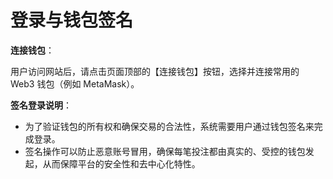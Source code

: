 # 登录与钱包签名

**连接钱包**：

用户访问网站后，请点击页面顶部的【连接钱包】按钮，选择并连接常用的 Web3 钱包（例如 MetaMask）。

**签名登录说明**：

* 为了验证钱包的所有权和确保交易的合法性，系统需要用户通过钱包签名来完成登录。
* 签名操作可以防止恶意账号冒用，确保每笔投注都由真实的、受控的钱包发起，从而保障平台的安全性和去中心化特性。
